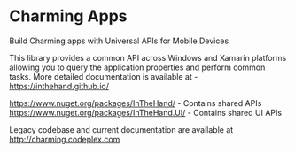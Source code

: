 # Charming Apps
Build Charming apps with Universal APIs for Mobile Devices

This library provides a common API across Windows and Xamarin platforms allowing you to query the application properties and perform common tasks. More detailed documentation is available at - https://inthehand.github.io/

https://www.nuget.org/packages/InTheHand/ - Contains shared APIs
https://www.nuget.org/packages/InTheHand.UI/ - Contains shared UI APIs

Legacy codebase and current documentation are available at http://charming.codeplex.com

